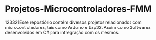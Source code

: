 # Projetos-Microcontroladores-FMM
123321Esse repostiório contém diversos projetos relacionados com microcontroladores, tais como Arduino e Esp32. Assim como Softwares desenvolvidos em C# para intregração com os mesmos.
